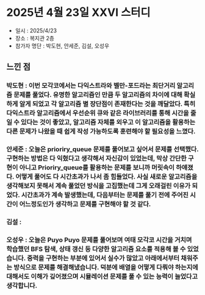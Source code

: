 # 2025년 4월 23일 XXVI 스터디

- 일시 : 2025/4/23
- 장소 : 복지관 2층
- 참가자 명단 : 박도현, 안세준, 김설, 오성우

## 느낀 점

### 박도현 : 이번 모각코에서는 다익스트라와 벨만-포드라는 최단거리 알고리즘 문제를 풀었다. 유명한 알고리즘인 만큼 두 알고리즘의 차이에 대해 확실하게 알게 되었고 각 알고리즘 별 장단점이 존재한다는 것을 깨달았다. 특히 다익스트라 알고리즘에서 우선순위 큐와 같은 라이브러리를 통해 시간을 줄일 수 있다는 것이 좋았고, 알고리즘 자체를 외우고 이 알고리즘을 활용하는 다른 문제가 나왔을 때 쉽게 작성 가능하도록 훈련해야 할 필요성을 느꼈다.

### 안세준 : 오늘은 prioriry_queue 문제를 풀어보고 싶어서 문제를 선택했다. 구현하는 방법은 다 익혔다고 생각해서 자신감이 있었는데, 막상 간단한 구현이 아니고 Prioriry_queue를 활용하는 문제를 보니까 머릿속이 하얘졌다. 어떻게 풀어도 다 시간초과가 나서 좀 힘들었다. 사실 새로운 알고리즘을 생각해보지 못해서 계속 풀었던 방식을 고집했는데 그게 오래걸린 이유가 되었다. 시간초과가 계속 발생했는데, 다음부터는 문제를 풀기 전에 주어진 시간이 어느정도인가 생각하고 문제를 구현해야 할 것 같다. 

### 김설 : 

### 오성우 : 오늘은 Puyo Puyo 문제를 풀어보며 여태 모각코 시간을 거치며 학습했던 BFS 탐색, 상태 갱신 등 다양한 알고리즘 요소를 적용해 볼 수 있었습니다. 중력을 구현하는 부분에 있어서 실수가 많았고 아래에서부터 채워주는 방식으로 문제를 해결해냈습니다. 덕분에 배열을 어떻게 다뤄야 하는지에 대해서도 이해가 깊어졌으며 시뮬레이션 문제를 풀 수 있는 능력이 늘었다고 생각합니다.
